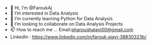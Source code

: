 - 👋 Hi, I’m @FaroukAj
- 👀 I’m interested in Data Analysis
- 🌱 I’m currently learning Python for Data Analysis
- 💞️ I’m looking to collaborate on Data Analysis Projects
- 📫 How to reach me ... Email:pharouqhajayi00@gmail.com
- LinkedIn : https://www.linkedin.com/in/farouk-ajayi-38830323b/

<!---
FaroukAj/FaroukAj is a ✨ special ✨ repository because its `README.md` (this file) appears on your GitHub profile.
You can click the Preview link to take a look at your changes.
--->
